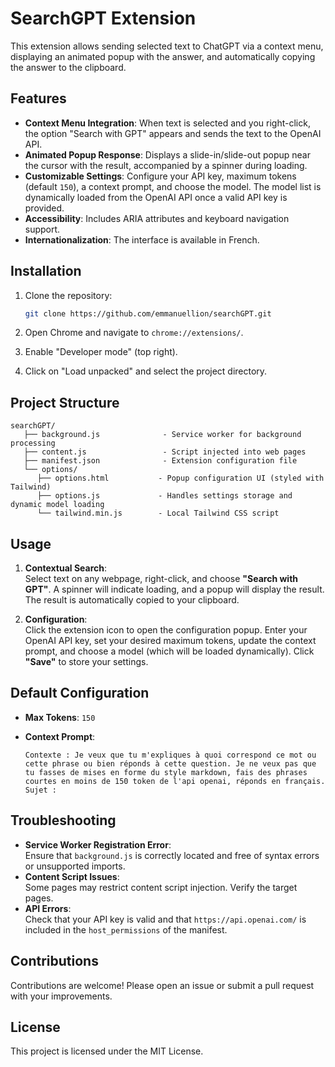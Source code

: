 # SearchGPT Extension

This extension allows sending selected text to ChatGPT via a context menu, displaying an animated popup with the answer, and automatically copying the answer to the clipboard.

## Features

- **Context Menu Integration**: When text is selected and you right-click, the option "Search with GPT" appears and sends the text to the OpenAI API.
- **Animated Popup Response**: Displays a slide-in/slide-out popup near the cursor with the result, accompanied by a spinner during loading.
- **Customizable Settings**: Configure your API key, maximum tokens (default `150`), a context prompt, and choose the model. The model list is dynamically loaded from the OpenAI API once a valid API key is provided.
- **Accessibility**: Includes ARIA attributes and keyboard navigation support.
- **Internationalization**: The interface is available in French.

## Installation

1. Clone the repository:

   ```bash
   git clone https://github.com/emmanuellion/searchGPT.git
   ```

2. Open Chrome and navigate to `chrome://extensions/`.

3. Enable "Developer mode" (top right).

4. Click on "Load unpacked" and select the project directory.

## Project Structure

```plaintext
searchGPT/
   ├── background.js              - Service worker for background processing
   ├── content.js                 - Script injected into web pages
   ├── manifest.json              - Extension configuration file
   └── options/
      ├── options.html           - Popup configuration UI (styled with Tailwind)
      ├── options.js             - Handles settings storage and dynamic model loading
      └── tailwind.min.js        - Local Tailwind CSS script
```

## Usage

1. **Contextual Search**:  
   Select text on any webpage, right-click, and choose **"Search with GPT"**. A spinner will indicate loading, and a popup will display the result. The result is automatically copied to your clipboard.

2. **Configuration**:  
   Click the extension icon to open the configuration popup. Enter your OpenAI API key, set your desired maximum tokens, update the context prompt, and choose a model (which will be loaded dynamically). Click **"Save"** to store your settings.

## Default Configuration

- **Max Tokens**: `150`
- **Context Prompt**:

  ```
  Contexte : Je veux que tu m'expliques à quoi correspond ce mot ou cette phrase ou bien réponds à cette question. Je ne veux pas que tu fasses de mises en forme du style markdown, fais des phrases courtes en moins de 150 token de l'api openai, réponds en français. Sujet :
  ```

## Troubleshooting

- **Service Worker Registration Error**:  
  Ensure that `background.js` is correctly located and free of syntax errors or unsupported imports.
- **Content Script Issues**:  
  Some pages may restrict content script injection. Verify the target pages.
- **API Errors**:  
  Check that your API key is valid and that `https://api.openai.com/` is included in the `host_permissions` of the manifest.

## Contributions

Contributions are welcome! Please open an issue or submit a pull request with your improvements.

## License

This project is licensed under the MIT License.
